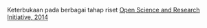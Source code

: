 Keterbukaan pada berbagai tahap riset [Open Science and Research Initiative, 2014](https://avointiede.fi/documents/14273/0/Open+Science+and+Research+Handbook+v.1.0/50316d5d-440b-4496-b039-2997663afff8)